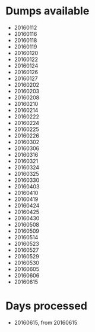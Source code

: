 Dumps available
===============

* 20160112
* 20160116
* 20160118
* 20160119
* 20160120
* 20160122
* 20160124
* 20160126
* 20160127
* 20160202
* 20160203
* 20160208
* 20160210
* 20160214
* 20160222
* 20160224
* 20160225
* 20160226
* 20160302
* 20160306
* 20160316
* 20160321
* 20160324
* 20160325
* 20160330
* 20160403
* 20160410
* 20160419
* 20160424
* 20160425
* 20160430
* 20160508
* 20160509
* 20160514
* 20160523
* 20160527
* 20160529
* 20160530
* 20160605
* 20160606
* 20160615

Days processed
===============

* 20160615, from 20160615
